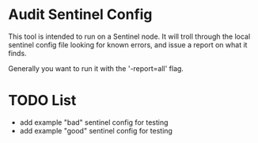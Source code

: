 # Audit Sentinel Config

This tool is intended to run on a Sentinel node. It will troll through
the local sentinel config file looking for known errors, and issue a
report on what it finds.

Generally you want to run it with the '-report=all' flag.

# TODO List
 * add example "bad" sentinel config for testing
 * add example "good" sentinel config for testing
